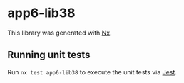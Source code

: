 # app6-lib38

This library was generated with [Nx](https://nx.dev).

## Running unit tests

Run `nx test app6-lib38` to execute the unit tests via [Jest](https://jestjs.io).
